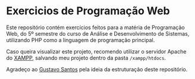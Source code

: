# Exercicios de Programação Web

Este repositório contém exercícios feitos para a matéria de Programação Web, do 5º semestre do curso de Análise e Desenvolvimento de Sistemas, utilizando PHP como a linguagem de programação principal.

Caso queira visualizar este projeto, recomendo utilizar o servidor Apache do [XAMPP](https://www.apachefriends.org/download.html), salvando meu projeto dentro da pasta `/xampp/htdocs`.

Agradeço ao [Gustavo Santos](https://github.com/stringGustavo) pela ideia da estruturação deste repositório.